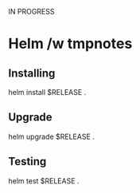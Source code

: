 IN PROGRESS
# Helm /w tmpnotes

## Installing

helm install $RELEASE .

## Upgrade

helm upgrade $RELEASE .

## Testing

helm test $RELEASE .